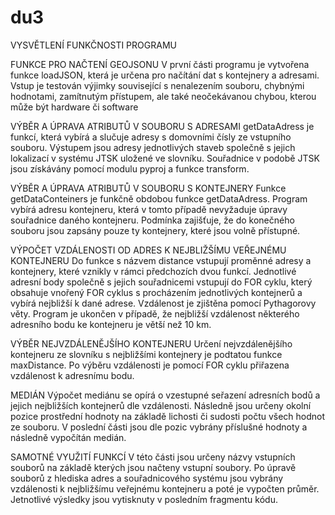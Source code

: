 # du3

VYSVĚTLENÍ FUNKČNOSTI PROGRAMU

FUNKCE PRO NAČTENÍ GEOJSONU
V první části programu je vytvořena funkce loadJSON, která je určena pro načítání dat s kontejnery a adresami. Vstup je testován výjimky související s nenalezením souboru, chybnými hodnotami, zamítnutým přístupem, ale také neočekávanou chybou, kterou může být hardware či software

VÝBĚR A ÚPRAVA ATRIBUTŮ V SOUBORU S ADRESAMI
getDataAdress je funkcí, která vybírá a slučuje adresy s domovními čísly ze vstupního souboru. Výstupem jsou adresy jednotlivých staveb společně s jejich lokalizací v systému JTSK uložené ve slovníku. Souřadnice v podobě JTSK jsou získávány pomocí modulu pyproj a funkce transform.

VÝBĚR A ÚPRAVA ATRIBUTŮ V SOUBORU S KONTEJNERY
Funkce getDataConteiners je funkčně obdobou funkce getDataAdress. Program vybírá adresu kontejneru, která v tomto případě nevyžaduje úpravy souřadnice daného kontejneru. Podmínka zajišťuje, že do konečného souboru jsou zapsány pouze ty kontejnery, které jsou volně přístupné.

VÝPOČET VZDÁLENOSTI OD ADRES K NEJBLIŽŠÍMU VEŘEJNÉMU KONTEJNERU
Do funkce s názvem distance vstupují proměnné adresy a kontejnery, které vznikly v rámci předchozích dvou funkcí. Jednotlivé adresní body společně s jejich souřadnicemi vstupují do FOR cyklu, který obsahuje vnořený FOR cyklus s procházením jednotlivých kontejnerů a vybírá nejbližší k dané adrese. Vzdálenost je zjištěna pomocí Pythagorovy věty. Program je ukončen v případě, že nejbližší vzdálenost některého adresního bodu ke kontejneru je větší než 10 km.

VÝBĚR NEJVZDÁLENĚJŠÍHO KONTEJNERU
Určení nejvzdálenějšího kontejneru ze slovníku s nejbližšími kontejnery je podtatou funkce maxDistance. Po výběru vzdálenosti je pomocí FOR cyklu přiřazena vzdálenost k adresnímu bodu.

MEDIÁN
Výpočet mediánu se opírá o vzestupné seřazení adresních bodů a jejich nejbližších kontejnerů dle vzdálenosti. Následně jsou určeny okolní pozice prostřední hodnoty na základě lichosti či sudosti počtu všech hodnot ze souboru. V poslední části jsou dle pozic vybrány příslušné hodnoty a následně vypočítán medián.

SAMOTNÉ VYUŽITÍ FUNKCÍ
V této části jsou určeny názvy vstupních souborů na základě kterých jsou načteny vstupní soubory. Po úpravě souborů z hlediska adres a souřadnicového systému jsou vybrány vzdálenosti k nejbližšímu veřejnému kontejneru a poté je vypočten průměr. Jetnotlivé výsledky jsou vytisknuty v posledním fragmentu kódu.


